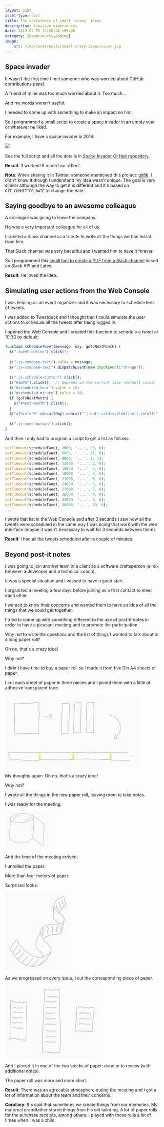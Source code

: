 ```yaml
---
layout: post
asset-type: post
title: The usefulness of small 'crazy' ideas
description: Creative experiences
date: 2019-07-25 12:00:00 +00:00
category: [experiences,coding]
image:
    src: /img/cards/posts/small-crazy-ideas/cover.jpg
---
```


## Space invader

It wasn't the first time I met someone who was worried about GitHub contributions panel.

A friend of mine was too much worried about it. Too much...

And my words weren't useful.

I needed to come up with something to make an impact on him.

So I programmed [a small script to create a space invader in an empty year](https://github.com/rachelcarmena/space-invader/blob/master/scripts/create-space-invader.sh) or whatever he liked.

For example, I have a space invader in 2016:

![](https://github.com/rachelcarmena/space-invader/raw/master/img/space-invader-in-2016.png)

See the full script and all the details in [Space Invader GitHub repository](https://github.com/rachelcarmena/space-invader).

**Result**: It worked! It made him reflect.

<div class="note">
<strong>Note</strong>: When sharing it in Twitter, someone mentioned this project: <a href="https://github.com/gelstudios/gitfiti">gitfiti</a>. I didn't know it though I understand my idea wasn't unique. The goal is very similar although the way to get it is different and it's based on <code>GIT_COMMITTER_DATE</code> to change the date. 
</div>

## Saying goodbye to an awesome colleague

A colleague was going to leave the company.

He was a very important colleague for all of us.

I created a Slack channel as a tribute to write all the things we had learnt from him.

That Slack channel was very beautiful and I wanted him to have it forever.

So I programmed this [small tool to create a PDF from a Slack channel](https://github.com/rachelcarmena/small-tools/tree/master/SlackChannel2PDF) based on Slack API and Latex.

**Result**: He loved the idea.

## Simulating user actions from the Web Console

I was helping as an event organizer and it was necessary to schedule tens of tweets.

I was added to Tweetdeck and I thought that I could simulate the user actions to schedule all the tweets after being logged in.

I opened the Web Console and I created this function to schedule a tweet at 10:30 by default:

```javascript
function scheduleTweet(message, day, goToNextMonth) {
  $(".tweet-button").click();

  $(".js-compose-text").value = message;
  $(".js-compose-text").dispatchEvent(new InputEvent("change"));

  $(".js-schedule-button").click();
  $("#amPm").click();  // depends on the current time (default value)
  $("#scheduled-hour").value = 10;
  $("#scheduled-minute").value = 30;
  if (goToNextMonth) {
    $("#next-month").click();
  }
  $("a[href='#".concat(day).concat("']:not(.caldisabled):not(.caloff)")).click();

  $(".js-send-button").click();
}
```

And then I only had to program a script to get a list as follows:

```javascript
setTimeout(scheduleTweet, 3000, '...', 30, 0);
setTimeout(scheduleTweet, 6000, '...', 31, 0);
setTimeout(scheduleTweet, 9000, '...', 1, 1);
setTimeout(scheduleTweet, 12000, '...', 2, 0);
setTimeout(scheduleTweet, 15000, '...', 3, 0);
setTimeout(scheduleTweet, 18000, '...', 4, 0);
setTimeout(scheduleTweet, 21000, '...', 5, 0);
setTimeout(scheduleTweet, 24000, '...', 6, 0);
setTimeout(scheduleTweet, 27000, '...', 7, 0);
setTimeout(scheduleTweet, 30000, '...', 8, 0);
setTimeout(scheduleTweet, 33000, '...', 9, 0);
setTimeout(scheduleTweet, 36000, '...', 10, 0);
...
```

I wrote that list in the Web Console and after 3 seconds I saw how all the tweets were scheduled in the same way I was doing that work with the web interface (maybe it wasn't necessary to wait for 3 seconds between them).

**Result**: I had all the tweets scheduled after a couple of minutes.

## Beyond post-it notes

I was going to join another team in a client as a software craftsperson (a mix between a developer and a technical coach).

It was a special situation and I wished to have a good start.

I organized a meeting a few days before joining as a first contact to meet each other.

I wanted to know their concerns and wanted them to have an idea of all the things that we could get together.

I tried to come up with something different to the use of post-it notes in order to have a pleasant meeting and to promote the participation.

Why not to write the questions and the list of things I wanted to talk about in a long paper roll?

Oh no, that's a crazy idea!

Why not?

I didn't have time to buy a paper roll so I made it from five Din A4 sheets of paper.

I cut each sheet of paper in three pieces and I joined them with a little of adhesive transparent tape.

![Making of](/img/cards/posts/small-crazy-ideas/making-of.png)

My thoughts again. Oh no, that's a crazy idea!

Why not?

I wrote all the things in the new paper roll, leaving room to take notes.

I was ready for the meeting.

![Roll](/img/cards/posts/small-crazy-ideas/roll.png)

And the time of the meeting arrived.

I unrolled the paper. 

More than four meters of paper.

Surprised looks.

![Unrolling during the meeting](/img/cards/posts/small-crazy-ideas/meeting-agenda.png)

As we progressed on every issue, I cut the corresponding piece of paper.

![Roll after the meeting](/img/cards/posts/small-crazy-ideas/after-the-meeting.png)

And I placed it in one of the two stacks of paper: done or to review (with additional notes).

The paper roll was more and more short.

**Result**: There was an agreeable atmosphere during the meeting and I got a lot of information about the team and their concerns.

<div class="note">
<strong>Corollary</strong>: It's said that sometimes we create things from our memories. My maternal grandfather stored things from his old tailoring. A lot of paper rolls for the purchase receipts, among others. I played with those rolls a lot of times when I was a child.
</div>
